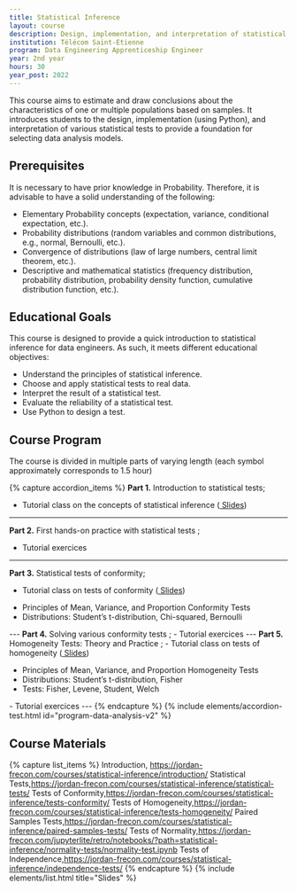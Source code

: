 ```yaml
---
title: Statistical Inference
layout: course
description: Design, implementation, and interpretation of statistical tests 
institution: Télécom Saint-Etienne
program: Data Engineering Apprenticeship Engineer
year: 2nd year
hours: 30
year_post: 2022
---
```


This course aims to estimate and draw conclusions about the characteristics of one or multiple populations based on samples. It introduces students to the design, implementation (using Python), and interpretation of various statistical tests to provide a foundation for selecting data analysis models.


## <i class="fas fa-exclamation-triangle"></i> Prerequisites

It is necessary to have prior knowledge in Probability. Therefore, it is advisable to have a solid understanding of the following:

- Elementary Probability concepts (expectation, variance, conditional expectation, etc.).
- Probability distributions (random variables and common distributions, e.g., normal, Bernoulli, etc.).
- Convergence of distributions (law of large numbers, central limit theorem, etc.).
- Descriptive and mathematical statistics (frequency distribution, probability distribution, probability density function, cumulative distribution function, etc.).


## <i class="fas fa-bookmark"></i> Educational Goals

This course is designed to provide a quick introduction to statistical inference for data engineers. As such, it meets different educational objectives:
- Understand the principles of statistical inference.
- Choose and apply statistical tests to real data.
- Interpret the result of a statistical test.
- Evaluate the reliability of a statistical test.
- Use Python to design a test.


## <i class="fas fa-book"></i> Course Program

The course is divided in multiple parts of varying length (each symbol <i class="fas fa-clock"></i> approximately corresponds to 1.5 hour)

{% capture accordion_items %}
<b>Part 1.</b> Introduction to statistical tests;
- Tutorial class on the concepts of statistical inference (<a href="https://jordan-frecon.com/courses/statistical-inference/introduction/"><i class="fas fa-chalkboard"></i> Slides</a>)
---
<b>Part 2.</b> First hands-on practice with statistical tests <i class="fas fa-clock"></i><i class="fas fa-clock"></i>;
- Tutorial exercices
---
<b>Part 3.</b> Statistical tests of conformity;
- Tutorial class on tests of conformity (<a href="https://jordan-frecon.com/courses/statistical-inference/tests-conformity/"><i class="fas fa-chalkboard"></i> Slides</a>)
<ul><li>Principles of Mean, Variance, and Proportion Conformity Tests</li><li>Distributions: Student’s t-distribution, Chi-squared, Bernoulli</li></ul>
---
<b>Part 4.</b> Solving various conformity tests <i class="fas fa-clock"></i>;
- Tutorial exercices
---
<b>Part 5.</b> Homogeneity Tests: Theory and Practice <i class="fas fa-clock"></i>;
- Tutorial class on tests of homogeneity (<a href="https://jordan-frecon.com/courses/statistical-inference/tests-homogeneity/"><i class="fas fa-chalkboard"></i> Slides</a>)
<ul><li>Principles of Mean, Variance, and Proportion Homogeneity Tests</li><li>Distributions: Student’s t-distribution, Fisher</li><li>Tests: Fisher, Levene, Student, Welch</li></ul>
- Tutorial exercices
---
{% endcapture %}
{% include elements/accordion-test.html id="program-data-analysis-v2" %}


## <i class="fas fa-file-download"></i> Course Materials

{% capture list_items %}
Introduction, https://jordan-frecon.com/courses/statistical-inference/introduction/
Statistical Tests,https://jordan-frecon.com/courses/statistical-inference/statistical-tests/
Tests of Conformity,https://jordan-frecon.com/courses/statistical-inference/tests-conformity/
Tests of Homogeneity,https://jordan-frecon.com/courses/statistical-inference/tests-homogeneity/
Paired Samples Tests,https://jordan-frecon.com/courses/statistical-inference/paired-samples-tests/
Tests of Normality,https://jordan-frecon.com/jupyterlite/retro/notebooks/?path=statistical-inference/normality-tests/normality-test.ipynb
Tests of Independence,https://jordan-frecon.com/courses/statistical-inference/independence-tests/ 
{% endcapture %}
{% include elements/list.html title="Slides" %}



